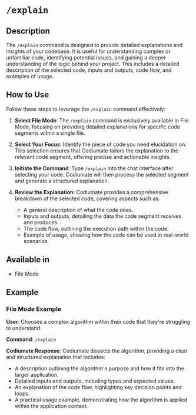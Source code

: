 # `/explain`

## Description

The `/explain` command is designed to provide detailed explanations and insights of your codebase. It is useful for understanding complex or unfamiliar code, identifying potential issues, and gaining a deeper understanding of the logic behind your project. This includes a detailed description of the selected code, inputs and outputs, code flow, and examples of usage. 

## How to Use
Follow these steps to leverage the `/explain` command effectively:

1. **Select File Mode**: The `/explain` command is exclusively available in File Mode, focusing on providing detailed explanations for specific code segments within a single file.

2. **Select Your Focus**: Identify the piece of code you need elucidation on. This selection ensures that Codiumate tailors the explanation to the relevant code segment, offering precise and actionable insights.

3. **Initiate the Command**: Type `/explain` into the chat interface after selecting your code. Codiumate will then process the selected segment and generate a structured explanation.

4. **Review the Explanation**: Codiumate provides a comprehensive breakdown of the selected code, covering aspects such as:
    - A general description of what the code does.
    - Inputs and outputs, detailing the data the code segment receives and produces.
    - The code flow, outlining the execution path within the code.
    - Example of usage, showing how the code can be used in real-world scenarios.

## Available in
- File Mode

## Example

### File Mode Example
**User**: Chooses a complex algorithm within their code that they're struggling to understand.

**Command**: `/explain`

**Codiumate Response**: Codiumate dissects the algorithm, providing a clear and structured explanation that includes:

- A description outlining the algorithm's purpose and how it fits into the larger application.
- Detailed inputs and outputs, including types and expected values.
- An explanation of the code flow, highlighting key decision points and loops.
- A practical usage example, demonstrating how the algorithm is applied within the application context.